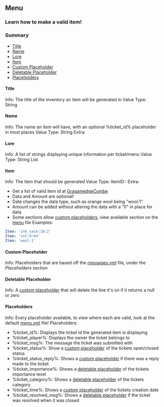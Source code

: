 ## Menu ##
### Learn how to make a valid item! ###

### Summary ###
- [Title](#user-content-title)
- [Name](#user-content-name)
- [Lore](#user-content-lore)
- [Item](#user-content-item)
- [Custom Placeholder](#user-content-custom-placeholder)
- [Deletable Placeholder](#user-content-deletable-placeholder)
- [Placeholders](#user-content-placeholders)

#### Title ####
Info: The title of the inventory an item will be generated in
Value Type: String

#### Name ####
Info: The name an item will have, with an optional %ticket_id% placeholder in most places
Value Type: String
Extra:

#### Lore ####
Info: A list of strings displaying unique information per ticket/menu
Value Type: String List

#### Item ####
Info: The item that should be generated
Value Type: ItemID:<Data>:<Amount>
Extra:
 - Get a list of valid item id at [GragamedgeCombe](http://minecraft-ids.grahamedgecombe.com)
 - Data and Amount are optional!
 - Date changes the data type, such as orange wool being "wool:1"
 - Amount can be added without altering the data with a "0" in place for data
 - Some sections allow [custom placeholders](#user-content-custom-placeholder), view available section on the [menu](files/menu.yml) file
Examples:
```yaml
Item: 'ink_sack:10:2'
Item: 'tnt:0:64'
Item: 'wool:1'
```

#### Custom Placeholder ####
Info: Placeholders that are based off the [messages.yml](files/messages.yml#user-content-placeholders) file, under the *Placeholders* section

#### Deletable Placeholder ####
Info: A [custom placeholder](#user-content-custom-placeholder) that will delete the line it's on if it returns a null or zero

#### Placeholders ####
Info: Every placeholder available, to view where each are valid, look at the default [menu.yml](files/menu.yml) file!
Placeholders:
 - %ticket_id%: Displays the ticket id the generated item is displaying
 - %ticket_player%: Displays the owner the ticket belongs to
 - %ticket_msg%: The message the ticket was submitted with
 - %ticket_status%: Show a [custom placeholder](#user-content-custom-placeholder) of the tickets open/closed status
 - %ticket_status_reply%: Shows a [custom placeholder](#user-content-custom-placeholder) if there was a reply made to the ticket
 - %ticket_importance%: Shows a [deletable placeholder](#user-content-deletable-placeholder) of the tickets importance level
 - %ticket_category%: Shows a [deletable placeholder](#user-content-deletable-placeholder) of the tickets category
 - %ticket_time%: Shows a [custom placeholder](#user-content-custom-placeholder) of the tickets creation date
 - %ticket_resolved_msg%: Shows a [deletable placeholder](#user-content-deletable-placeholder) if the ticket was resolved when it was closed
 
